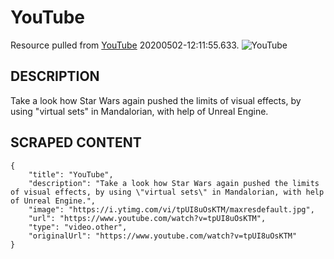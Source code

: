 
# YouTube
Resource pulled from [YouTube](https://www.youtube.com/watch?v=tpUI8uOsKTM) 20200502-12:11:55.633.
![YouTube](https://i.ytimg.com/vi/tpUI8uOsKTM/maxresdefault.jpg)

## DESCRIPTION
Take a look how Star Wars again pushed the limits of visual effects, by using "virtual sets" in Mandalorian, with help of Unreal Engine.

## SCRAPED CONTENT
```
{
    "title": "YouTube",
    "description": "Take a look how Star Wars again pushed the limits of visual effects, by using \"virtual sets\" in Mandalorian, with help of Unreal Engine.",
    "image": "https://i.ytimg.com/vi/tpUI8uOsKTM/maxresdefault.jpg",
    "url": "https://www.youtube.com/watch?v=tpUI8uOsKTM",
    "type": "video.other",
    "originalUrl": "https://www.youtube.com/watch?v=tpUI8uOsKTM"
}
```

